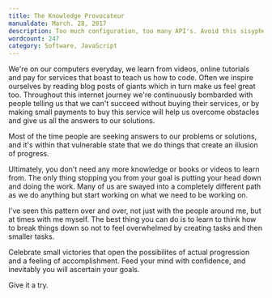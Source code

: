 ```yaml
---
title: The Knowledge Provocateur
manualdate: March. 28, 2017
description: Too much configuration, too many API's. Avoid this sisyphean ordeal - you can succeed without people throwing knowledge at you and promising it will solve all your problems
wordcount: 247 
category: Software, JavaScript
---
```


We're on our computers everyday, we learn from videos, online tutorials and pay for services that boast to  teach us how to code. Often we inspire ourselves by reading blog posts of giants which in turn make us feel great too. Throughout this internet journey we're continuously bombarded with people telling us that we can't succeed without buying their services, or by making small payments to buy this service will help us overcome obstacles and give us all the answers to our solutions.

Most of the time people are seeking answers to our problems or solutions, and it's within that vulnerable state that we do things that create an illusion of progress.

Ultimately, you don't need any more knowledge or books or videos to learn from. The only thing stopping you from your goal is putting your head down and doing the work. Many of us are swayed into a completely different path as we do anything but start working on what we need to be working on.

I've seen this pattern over and over, not just with the people around me, but at times with me myself. The best thing you can do is to learn to think how to break things down so not to feel overwhelmed by creating tasks and then smaller tasks.

Celebrate small victories that open the possibilites of actual progression and a feeling of accomplishment. Feed your mind with confidence, and inevitably you will ascertain your goals.

Give it a try.